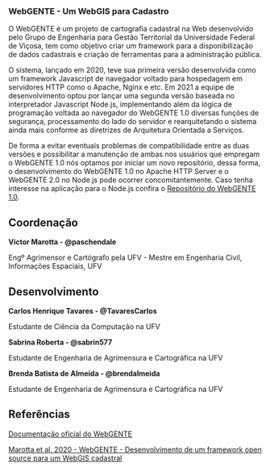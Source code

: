 ### WebGENTE - Um WebGIS para Cadastro

O WebGENTE é um projeto de cartografia cadastral na Web desenvolvido pelo Grupo de Engenharia para Gestão Territorial da Universidade Federal de Viçosa, tem como objetivo criar um framework para a disponibilização de dados cadastrais e criação de ferramentas para a administração pública.

O sistema, lançado em 2020, teve sua primeira versão desenvolvida como um framework Javascript de navegador voltado para hospedagem em servidores HTTP como o Apache, Nginx e etc. Em 2021 a equipe de desenvolvimento optou por lançar uma segunda versão baseada no interpretador Javascript Node.js, implementando além da lógica de programação voltada ao navegador do WebGENTE 1.0 diversas funções de segurança, processamento do lado do servidor e rearquitetando o sistema ainda mais conforme as diretrizes de Arquitetura Orientada a Serviços.

De forma a evitar eventuais problemas de compatibilidade entre as duas versões e possibilitar a manutenção de ambas nos usuários que empregam o WebGENTE 1.0 nós optamos por iniciar um novo repositório, dessa forma, o desenvolvimento do WebGENTE 1.0 no Apache HTTP Server e o WebGENTE 2.0 no Node.js pode ocorrer concomitantemente. Caso tenha interesse na aplicação para o Node.js confira o [Repositório do WebGENTE 1.0](https://github.com/paschendale/webgente-node).

## Coordenação
**Victor Marotta - @paschendale**

Engº Agrimensor e Cartógrafo pela UFV - Mestre em Engenharia Civil, Informações Espaciais, UFV

## Desenvolvimento
**Carlos Henrique Tavares - @TavaresCarlos**

Estudante de Ciência da Computação na UFV

**Sabrina Roberta - @sabrin577**

Estudante de Engenharia de Agrimensura e Cartográfica na UFV

**Brenda Batista de Almeida - @brendalmeida**

Estudante de Engenharia de Agrimensura e Cartográfica na UFV

## Referências

[Documentação oficial do WebGENTE](https://www.genteufv.com.br/webgente)

[Marotta et al, 2020 - WebGENTE - Desenvolvimento de um framework open source para um WebGIS cadastral](https://www.researchgate.net/publication/344570062_WEBGENTE_DESENVOLVIMENTO_DE_UM_FRAMEWORK_OPEN_SOURCE_PARA_UM_WEBGIS_CADASTRAL)


